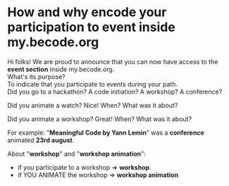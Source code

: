 # How and why encode your participation to event inside my.becode.org

Hi folks!
We are proud to announce that you can now have access to the **event section** inside my.becode.org.    
What's its purpose?    
To indicate that you participate to events during your path.    
Did you go to a hackathon? A code initiation? A workshop? A conference?

Did you animate a watch? Nice! When? What was it about?    

Did you animate a workshop? Great! When? What was it about?

For example: "**Meaningful Code by Yann Lemin**" was a **conference** animated **23rd august**.

About "**workshop**" and "**workshop animation**": 
- if you participate to a workshop => **workshop**. 
- if YOU ANIMATE the workshop => **workshop animation**

